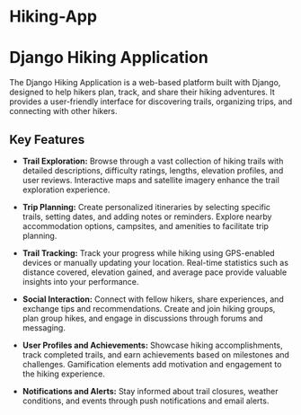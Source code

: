 # Hiking-App
# Django Hiking Application

The Django Hiking Application is a web-based platform built with Django, designed to help hikers plan, track, and share their hiking adventures. It provides a user-friendly interface for discovering trails, organizing trips, and connecting with other hikers.

## Key Features

- **Trail Exploration:** Browse through a vast collection of hiking trails with detailed descriptions, difficulty ratings, lengths, elevation profiles, and user reviews. Interactive maps and satellite imagery enhance the trail exploration experience.

- **Trip Planning:** Create personalized itineraries by selecting specific trails, setting dates, and adding notes or reminders. Explore nearby accommodation options, campsites, and amenities to facilitate trip planning.

- **Trail Tracking:** Track your progress while hiking using GPS-enabled devices or manually updating your location. Real-time statistics such as distance covered, elevation gained, and average pace provide valuable insights into your performance.

- **Social Interaction:** Connect with fellow hikers, share experiences, and exchange tips and recommendations. Create and join hiking groups, plan group hikes, and engage in discussions through forums and messaging.

- **User Profiles and Achievements:** Showcase hiking accomplishments, track completed trails, and earn achievements based on milestones and challenges. Gamification elements add motivation and engagement to the hiking experience.

- **Notifications and Alerts:** Stay informed about trail closures, weather conditions, and events through push notifications and email alerts.

